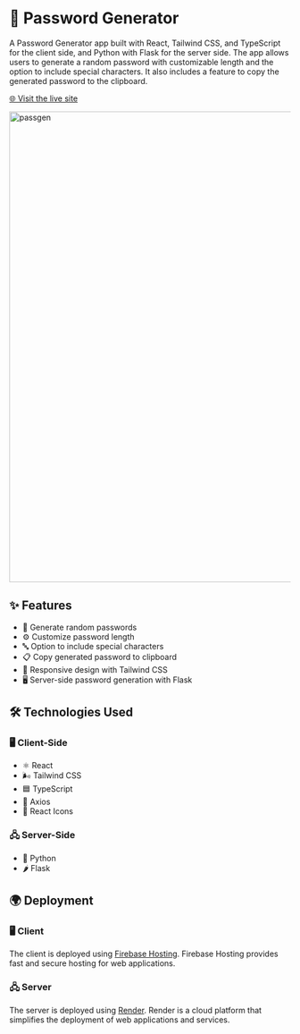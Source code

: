 # 🔐 Password Generator

A Password Generator app built with React, Tailwind CSS, and TypeScript for the client side, and Python with Flask for the server side. The app allows users to generate a random password with customizable length and the option to include special characters. It also includes a feature to copy the generated password to the clipboard.

[🌐 Visit the live site](https://password-generator-2a695.web.app/)

<img width="842" alt="passgen" src="https://github.com/nirglus/Password-Generator/assets/119694737/9926f10a-3236-4240-b730-d4232e34c402">

## ✨ Features

- 🔑 Generate random passwords
- ⚙️ Customize password length
- 🔤 Option to include special characters
- 📋 Copy generated password to clipboard
- 📱 Responsive design with Tailwind CSS
- 🖥️ Server-side password generation with Flask

## 🛠️ Technologies Used

### 🖥️ Client-Side
- ⚛️ React
- 🌬️ Tailwind CSS
- 🟦 TypeScript
- 📡 Axios
- 🎨 React Icons

### 🖧 Server-Side
- 🐍 Python
- 🌶️ Flask

## 🌍 Deployment

### 🖥️ Client

The client is deployed using [Firebase Hosting](https://firebase.google.com/products/hosting). Firebase Hosting provides fast and secure hosting for web applications.

### 🖧 Server

The server is deployed using [Render](https://render.com). Render is a cloud platform that simplifies the deployment of web applications and services.

